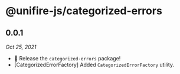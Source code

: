 # @unifire-js/categorized-errors

## 0.0.1

<i>Oct 25, 2021</i>

* 🚀 Release the `categorized-errors` package!
* \[CategorizedErrorFactory\] Added `CategorizedErrorFactory` utility.